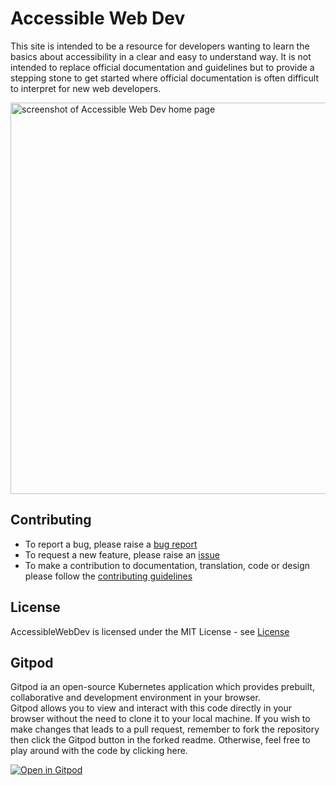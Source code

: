 # Accessible Web Dev
This site is intended to be a resource for developers wanting to learn the basics about accessibility in a clear and easy to understand way. It is not intended to replace official documentation and guidelines but to provide a stepping stone to get started where official documentation is often difficult to interpret for new web developers.

<img width="626" alt="screenshot of Accessible Web Dev home page" src="https://user-images.githubusercontent.com/57045550/192143094-d3987a9c-4bc9-4d42-b1e3-25ba7655a4bd.png">


## Contributing

- To report a bug, please raise a [bug report](https://github.com/AccessibleForAll/AccessibleWebDev/issues/new?assignees=&labels=&template=bug_report.md&title=)
- To request a new feature, please raise an [issue](https://github.com/AccessibleForAll/AccessibleWebDev/issues/new?assignees=&labels=&template=feature_request.md&title=)
- To make a contribution to documentation, translation, code or design please follow the [contributing guidelines](https://github.com/AccessibleForAll/AccessibleWebDev/blob/main/CONTRIBUTING.md)

## License

AccessibleWebDev is licensed under the MIT License - see [License](https://github.com/AccessibleForAll/AccessibleWebDev/blob/main/LICENSE)

## Gitpod

Gitpod ia an open-source Kubernetes application which provides prebuilt, collaborative and development environment in your browser.  
Gitpod allows you to view and interact with this code directly in your browser without the need to clone it to your local machine. If you wish to make changes that leads to a pull request, remember to fork the repository then click the Gitpod button in the forked readme. Otherwise, feel free to play around with the code by clicking here.

[![Open in Gitpod](https://gitpod.io/button/open-in-gitpod.svg)](https://gitpod.io/#https://github.com/AccessibleForAll/AccessibleWebDev)
